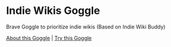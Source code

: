 # Indie Wikis Goggle

Brave Goggle to prioritize indie wikis (Based on Indie Wiki Buddy)

[About this Goggle][about] | [Try this Goggle][try]

[about]: https://search.brave.com/goggles/profile?goggles_id=https%3A%2F%2Fraw.githubusercontent.com%2FRuiNtD%2Findie-wikis-goggle%2Frefs%2Fheads%2Fmain%2Findie_wikis.goggles
[try]: https://search.brave.com/goggles?goggles_id=https%3A%2F%2Fraw.githubusercontent.com%2FRuiNtD%2Findie-wikis-goggle%2Frefs%2Fheads%2Fmain%2Findie_wikis.goggles
[Indie Wiki Buddy]: https://getindie.wiki/
